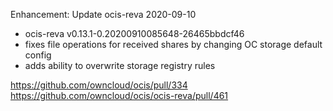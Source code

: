 Enhancement: Update ocis-reva 2020-09-10

-   ocis-reva v0.13.1-0.20200910085648-26465bbdcf46
-   fixes file operations for received shares by changing OC storage default config
-   adds ability to overwrite storage registry rules

<https://github.com/owncloud/ocis/pull/334>
<https://github.com/owncloud/ocis/ocis-reva/pull/461>
